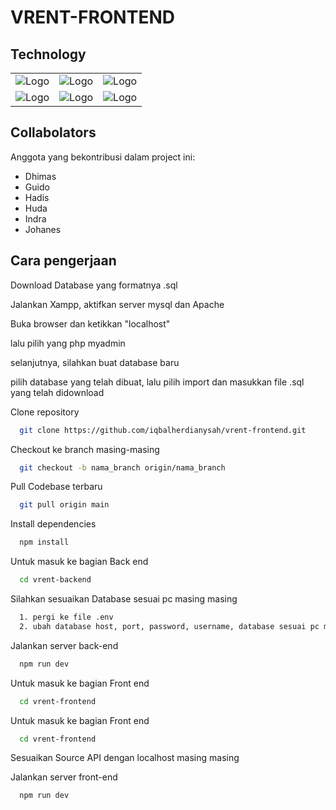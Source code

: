 # VRENT-FRONTEND

## Technology

|                                                                      |                                                                                                                         |                                                                |
| :------------------------------------------------------------------: | :---------------------------------------------------------------------------------------------------------------------: | :------------------------------------------------------------: |
|    ![Logo](https://img.icons8.com/?size=100&id=20909&format=png)     |                          ![Logo](https://img.icons8.com/?size=100&id=4PiNHtUJVbLs&format=png)                           | ![Logo](https://img.icons8.com/?size=100&id=108784&format=png) |
| ![Logo](https://img.icons8.com/?size=100&id=bzf0DqjXFHIW&format=png) | ![Logo](https://cdn.dribbble.com/userupload/4053518/file/original-3f16231e89cadb21462107701e429a73.png?&resize=100x100) | ![Logo](https://img.icons8.com/?size=100&id=62856&format=png)  |

## Collabolators

Anggota yang bekontribusi dalam project ini:

- Dhimas
- Guido
- Hadis
- Huda
- Indra
- Johanes

## Cara pengerjaan

Download Database yang formatnya .sql

Jalankan Xampp, aktifkan server mysql dan Apache

Buka browser dan ketikkan "localhost"

lalu pilih yang php myadmin

selanjutnya, silahkan buat database baru

pilih database yang telah dibuat, lalu pilih import dan masukkan file .sql yang telah didownload

Clone repository

```bash
  git clone https://github.com/iqbalherdianysah/vrent-frontend.git
```

Checkout ke branch masing-masing

```bash
  git checkout -b nama_branch origin/nama_branch
```

Pull Codebase terbaru

```bash
  git pull origin main
```

Install dependencies

```bash
  npm install
```

Untuk masuk ke bagian Back end

```bash
  cd vrent-backend
```

Silahkan sesuaikan Database sesuai pc masing masing

```bash
  1. pergi ke file .env
  2. ubah database host, port, password, username, database sesuai pc masing masing
```

Jalankan server back-end

```bash
  npm run dev
```

Untuk masuk ke bagian Front end

```bash
  cd vrent-frontend
```

Untuk masuk ke bagian Front end

```bash
  cd vrent-frontend
```

Sesuaikan Source API dengan localhost masing masing

Jalankan server front-end

```bash
  npm run dev
```
